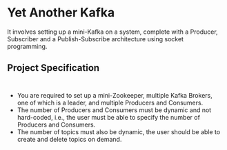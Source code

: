 # Yet Another Kafka

It involves setting up a mini-Kafka on a system, complete with a Producer, Subscriber and a Publish-Subscribe architecture using socket programming.


## Project Specification</br></br>

* You are required to set up a mini-Zookeeper, multiple Kafka Brokers, one of which is
a leader, and multiple Producers and Consumers.
* The number of Producers and Consumers must be dynamic and not hard-coded, i.e.,
the user must be able to specify the number of Producers and Consumers.
* The number of topics must also be dynamic, the user should be able to create and
delete topics on demand.

